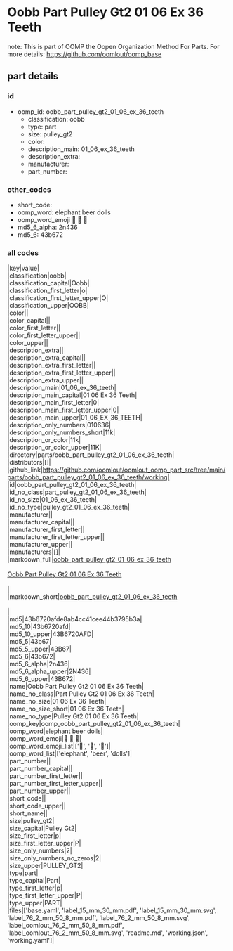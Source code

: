 # Oobb Part Pulley Gt2 01 06 Ex 36 Teeth  

note: This is part of OOMP the Oopen Organization Method For Parts. For more details: https://github.com/oomlout/oomp_base

##  part details





### id
* oomp_id: oobb_part_pulley_gt2_01_06_ex_36_teeth
  * classification: oobb
  * type: part
  * size: pulley_gt2
  * color: 
  * description_main: 01_06_ex_36_teeth
  * description_extra: 
  * manufacturer: 
  * part_number: 

### other_codes
* short_code: 
* oomp_word: elephant beer dolls
* oomp_word_emoji :elephant: :beer: :dolls:
* md5_6_alpha: 2n436
* md5_6: 43b672

### all codes 
|key|value|  
|classification|oobb|  
|classification_capital|Oobb|  
|classification_first_letter|o|  
|classification_first_letter_upper|O|  
|classification_upper|OOBB|  
|color||  
|color_capital||  
|color_first_letter||  
|color_first_letter_upper||  
|color_upper||  
|description_extra||  
|description_extra_capital||  
|description_extra_first_letter||  
|description_extra_first_letter_upper||  
|description_extra_upper||  
|description_main|01_06_ex_36_teeth|  
|description_main_capital|01 06 Ex 36 Teeth|  
|description_main_first_letter|0|  
|description_main_first_letter_upper|0|  
|description_main_upper|01_06_EX_36_TEETH|  
|description_only_numbers|010636|  
|description_only_numbers_short|11k|  
|description_or_color|11k|  
|description_or_color_upper|11K|  
|directory|parts/oobb_part_pulley_gt2_01_06_ex_36_teeth|  
|distributors|[]|  
|github_link|https://github.com/oomlout/oomlout_oomp_part_src/tree/main/parts/oobb_part_pulley_gt2_01_06_ex_36_teeth/working|  
|id|oobb_part_pulley_gt2_01_06_ex_36_teeth|  
|id_no_class|part_pulley_gt2_01_06_ex_36_teeth|  
|id_no_size|01_06_ex_36_teeth|  
|id_no_type|pulley_gt2_01_06_ex_36_teeth|  
|manufacturer||  
|manufacturer_capital||  
|manufacturer_first_letter||  
|manufacturer_first_letter_upper||  
|manufacturer_upper||  
|manufacturers|[]|  
|markdown_full|[oobb_part_pulley_gt2_01_06_ex_36_teeth](https://github.com/oomlout/oomlout_oomp_part_src/tree/main/parts/oobb_part_pulley_gt2_01_06_ex_36_teeth/working)<br>[](https://github.com/oomlout/oomlout_oomp_part_src/tree/main/parts/oobb_part_pulley_gt2_01_06_ex_36_teeth/working)<br>[Oobb Part Pulley Gt2 01 06 Ex 36 Teeth](https://github.com/oomlout/oomlout_oomp_part_src/tree/main/parts/oobb_part_pulley_gt2_01_06_ex_36_teeth/working)<br><br>|  
|markdown_short|[oobb_part_pulley_gt2_01_06_ex_36_teeth](https://github.com/oomlout/oomlout_oomp_part_src/tree/main/parts/oobb_part_pulley_gt2_01_06_ex_36_teeth/working)<br><br>|  
|md5|43b6720afde8ab4cc41cee44b3795b3a|  
|md5_10|43b6720afd|  
|md5_10_upper|43B6720AFD|  
|md5_5|43b67|  
|md5_5_upper|43B67|  
|md5_6|43b672|  
|md5_6_alpha|2n436|  
|md5_6_alpha_upper|2N436|  
|md5_6_upper|43B672|  
|name|Oobb Part Pulley Gt2 01 06 Ex 36 Teeth|  
|name_no_class|Part Pulley Gt2 01 06 Ex 36 Teeth|  
|name_no_size|01 06 Ex 36 Teeth|  
|name_no_size_short|01 06 Ex 36 Teeth|  
|name_no_type|Pulley Gt2 01 06 Ex 36 Teeth|  
|oomp_key|oomp_oobb_part_pulley_gt2_01_06_ex_36_teeth|  
|oomp_word|elephant beer dolls|  
|oomp_word_emoji|:elephant: :beer: :dolls:|  
|oomp_word_emoji_list|[':elephant:', ':beer:', ':dolls:']|  
|oomp_word_list|['elephant', 'beer', 'dolls']|  
|part_number||  
|part_number_capital||  
|part_number_first_letter||  
|part_number_first_letter_upper||  
|part_number_upper||  
|short_code||  
|short_code_upper||  
|short_name||  
|size|pulley_gt2|  
|size_capital|Pulley Gt2|  
|size_first_letter|p|  
|size_first_letter_upper|P|  
|size_only_numbers|2|  
|size_only_numbers_no_zeros|2|  
|size_upper|PULLEY_GT2|  
|type|part|  
|type_capital|Part|  
|type_first_letter|p|  
|type_first_letter_upper|P|  
|type_upper|PART|  
|files|['base.yaml', 'label_15_mm_30_mm.pdf', 'label_15_mm_30_mm.svg', 'label_76_2_mm_50_8_mm.pdf', 'label_76_2_mm_50_8_mm.svg', 'label_oomlout_76_2_mm_50_8_mm.pdf', 'label_oomlout_76_2_mm_50_8_mm.svg', 'readme.md', 'working.json', 'working.yaml']|  
